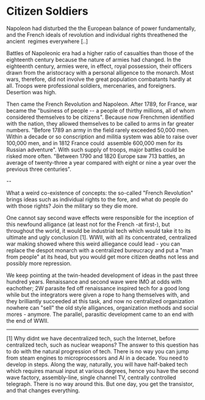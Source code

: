 # Citizen Soldiers

Napoleon had disturbed the the European balance of power fundamentally, and the French ideals of revolution and individual rights threathened the ancient  regimes everywhere [..]

Battles of Napoleonic era had a higher ratio of casualties than those of the eighteenth century because the nature of armies had changed. In the eighteenth century, armies were, in effect, royal possession, their officers drawn from the aristocracy with a personal alligence to the monarch. Most wars, therefore, did not involve the great population combatants hardly at all. Troops were professional soldiers, mercenaries, and foreigners. Desertion was high.

Then came the French Revolution and Napoleon. After 1789, for France, war became the "business of people -- a people of thirthy millions, all of whom considered themselves to be citizens". Because now Frenchmen identified with the nation, they allowed themselves to be called to arms in far greater numbers. "Before 1789 an army in the field rarely exceeded 50,000 men. Within a decade or so conscription and militia system was able to raise over 100,000 men, and in 1812 France could  assemble 600,000 men for its Russian adventure". With such supply of troops, major battles could be risked more often. "Between 1790 and 1820 Europe saw 713 battles, an average of twenty-three a year compared with eight or nine a year over the previous three centuries".

--

What a weird co-existence of concepts: the so-called "French Revolution" brings ideas such as individual rights to the fore, and what do people do with those rights? Join the military so they die more.

One cannot say  second wave effects were responsible for the inception of this newfound alligance (at least not for the French -at first-), but throughout the world, it would be  industrial tech which would take it to its ultimate and ugly conclusion [1]. WWII, with all its concentrated, centralized war making showed where this weird alliegance could lead - you can replace the despot monarch with a centralized bureucracy and put a "man from people" at its head, but you would get more citizen deaths not less and possibly more repression. 

We keep pointing at the twin-headed development of ideas in the past three hundred years. Renaissance and second wave were IMO  at odds with eachother;  2W parasite fed off renaissance inspired tech for a good long while but the integrators were given a rope to hang themselves with, and they brilliantly succeeded at this task, and now no centralized organization nowhere can "sell" the old style alligances, organization methods and social mores - anymore. The parallel, parasitic development came to an end with the end of WWII.

--- 

[1] Why didnt we have decentralized tech, such the Internet, before centralized tech, such as nuclear weapons? The answer to this question has to do with the natural progression of tech. There is no way you can jump from steam engines to microprocessors and AI in a decade. You need to develop in steps. Along the way, naturally, you will have half-baked tech which requires manual input at various degrees, hence you have the second wave factory, assembly-line, single channel TV, centrally controlled telegraph. There is no way around this. But one day, you get the transistor, and that changes everything.










